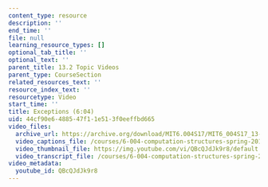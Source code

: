 ```yaml
---
content_type: resource
description: ''
end_time: ''
file: null
learning_resource_types: []
optional_tab_title: ''
optional_text: ''
parent_title: 13.2 Topic Videos
parent_type: CourseSection
related_resources_text: ''
resource_index_text: ''
resourcetype: Video
start_time: ''
title: Exceptions (6:04)
uid: 44cf90e6-4885-47f1-1e51-3f0eeffbd665
video_files:
  archive_url: https://archive.org/download/MIT6.004S17/MIT6_004S17_13-02-05_300k.mp4
  video_captions_file: /courses/6-004-computation-structures-spring-2017/19012c705c835f908f02ea1a84437e22_QBcQJdJk9r8.vtt
  video_thumbnail_file: https://img.youtube.com/vi/QBcQJdJk9r8/default.jpg
  video_transcript_file: /courses/6-004-computation-structures-spring-2017/e5dc7ee8a49e13d41cd9b5f3c89c7c23_QBcQJdJk9r8.pdf
video_metadata:
  youtube_id: QBcQJdJk9r8
---
```

